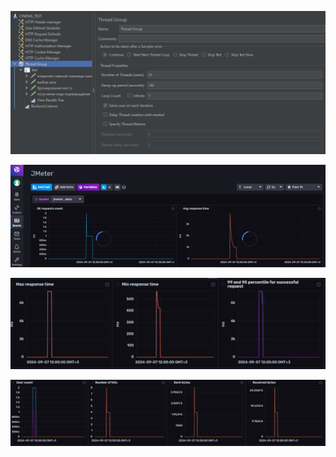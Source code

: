 ![thread group](image-22.png)

![dashboard_part1](image-23.png)

![dashboard_part2](image-24.png)

![dashboard_part3](image-25.png)
